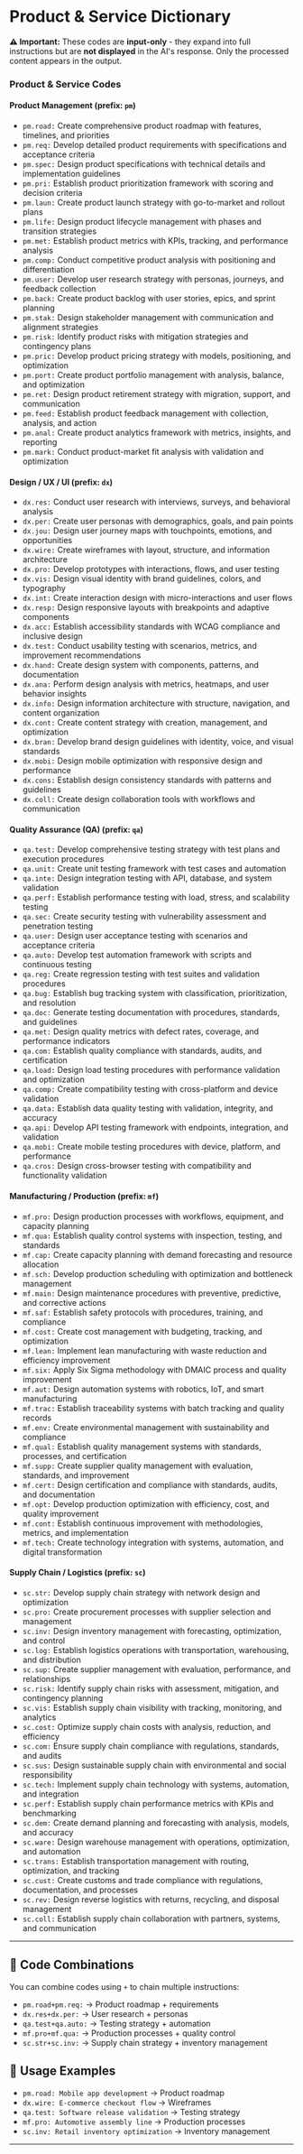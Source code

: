 # Product & Service Dictionary

**⚠️ Important:** These codes are **input-only** - they expand into full instructions but are **not displayed** in the AI's response. Only the processed content appears in the output.

### Product & Service Codes

#### Product Management (prefix: `pm`)

* `pm.road:` Create comprehensive product roadmap with features, timelines, and priorities
* `pm.req:` Develop detailed product requirements with specifications and acceptance criteria
* `pm.spec:` Design product specifications with technical details and implementation guidelines
* `pm.pri:` Establish product prioritization framework with scoring and decision criteria
* `pm.laun:` Create product launch strategy with go-to-market and rollout plans
* `pm.life:` Design product lifecycle management with phases and transition strategies
* `pm.met:` Establish product metrics with KPIs, tracking, and performance analysis
* `pm.comp:` Conduct competitive product analysis with positioning and differentiation
* `pm.user:` Develop user research strategy with personas, journeys, and feedback collection
* `pm.back:` Create product backlog with user stories, epics, and sprint planning
* `pm.stak:` Design stakeholder management with communication and alignment strategies
* `pm.risk:` Identify product risks with mitigation strategies and contingency plans
* `pm.pric:` Develop product pricing strategy with models, positioning, and optimization
* `pm.port:` Create product portfolio management with analysis, balance, and optimization
* `pm.ret:` Design product retirement strategy with migration, support, and communication
* `pm.feed:` Establish product feedback management with collection, analysis, and action
* `pm.anal:` Create product analytics framework with metrics, insights, and reporting
* `pm.mark:` Conduct product-market fit analysis with validation and optimization

#### Design / UX / UI (prefix: `dx`)

* `dx.res:` Conduct user research with interviews, surveys, and behavioral analysis
* `dx.per:` Create user personas with demographics, goals, and pain points
* `dx.jou:` Design user journey maps with touchpoints, emotions, and opportunities
* `dx.wire:` Create wireframes with layout, structure, and information architecture
* `dx.pro:` Develop prototypes with interactions, flows, and user testing
* `dx.vis:` Design visual identity with brand guidelines, colors, and typography
* `dx.int:` Create interaction design with micro-interactions and user flows
* `dx.resp:` Design responsive layouts with breakpoints and adaptive components
* `dx.acc:` Establish accessibility standards with WCAG compliance and inclusive design
* `dx.test:` Conduct usability testing with scenarios, metrics, and improvement recommendations
* `dx.hand:` Create design system with components, patterns, and documentation
* `dx.ana:` Perform design analysis with metrics, heatmaps, and user behavior insights
* `dx.info:` Design information architecture with structure, navigation, and content organization
* `dx.cont:` Create content strategy with creation, management, and optimization
* `dx.bran:` Develop brand design guidelines with identity, voice, and visual standards
* `dx.mobi:` Design mobile optimization with responsive design and performance
* `dx.cons:` Establish design consistency standards with patterns and guidelines
* `dx.coll:` Create design collaboration tools with workflows and communication

#### Quality Assurance (QA) (prefix: `qa`)

* `qa.test:` Develop comprehensive testing strategy with test plans and execution procedures
* `qa.unit:` Create unit testing framework with test cases and automation
* `qa.inte:` Design integration testing with API, database, and system validation
* `qa.perf:` Establish performance testing with load, stress, and scalability testing
* `qa.sec:` Create security testing with vulnerability assessment and penetration testing
* `qa.user:` Design user acceptance testing with scenarios and acceptance criteria
* `qa.auto:` Develop test automation framework with scripts and continuous testing
* `qa.reg:` Create regression testing with test suites and validation procedures
* `qa.bug:` Establish bug tracking system with classification, prioritization, and resolution
* `qa.doc:` Generate testing documentation with procedures, standards, and guidelines
* `qa.met:` Design quality metrics with defect rates, coverage, and performance indicators
* `qa.com:` Establish quality compliance with standards, audits, and certification
* `qa.load:` Design load testing procedures with performance validation and optimization
* `qa.comp:` Create compatibility testing with cross-platform and device validation
* `qa.data:` Establish data quality testing with validation, integrity, and accuracy
* `qa.api:` Develop API testing framework with endpoints, integration, and validation
* `qa.mobi:` Create mobile testing procedures with device, platform, and performance
* `qa.cros:` Design cross-browser testing with compatibility and functionality validation

#### Manufacturing / Production (prefix: `mf`)

* `mf.pro:` Design production processes with workflows, equipment, and capacity planning
* `mf.qua:` Establish quality control systems with inspection, testing, and standards
* `mf.cap:` Create capacity planning with demand forecasting and resource allocation
* `mf.sch:` Develop production scheduling with optimization and bottleneck management
* `mf.main:` Design maintenance procedures with preventive, predictive, and corrective actions
* `mf.saf:` Establish safety protocols with procedures, training, and compliance
* `mf.cost:` Create cost management with budgeting, tracking, and optimization
* `mf.lean:` Implement lean manufacturing with waste reduction and efficiency improvement
* `mf.six:` Apply Six Sigma methodology with DMAIC process and quality improvement
* `mf.aut:` Design automation systems with robotics, IoT, and smart manufacturing
* `mf.trac:` Establish traceability systems with batch tracking and quality records
* `mf.env:` Create environmental management with sustainability and compliance
* `mf.qual:` Establish quality management systems with standards, processes, and certification
* `mf.supp:` Create supplier quality management with evaluation, standards, and improvement
* `mf.cert:` Design certification and compliance with standards, audits, and documentation
* `mf.opt:` Develop production optimization with efficiency, cost, and quality improvement
* `mf.cont:` Establish continuous improvement with methodologies, metrics, and implementation
* `mf.tech:` Create technology integration with systems, automation, and digital transformation

#### Supply Chain / Logistics (prefix: `sc`)

* `sc.str:` Develop supply chain strategy with network design and optimization
* `sc.pro:` Create procurement processes with supplier selection and management
* `sc.inv:` Design inventory management with forecasting, optimization, and control
* `sc.log:` Establish logistics operations with transportation, warehousing, and distribution
* `sc.sup:` Create supplier management with evaluation, performance, and relationships
* `sc.risk:` Identify supply chain risks with assessment, mitigation, and contingency planning
* `sc.vis:` Establish supply chain visibility with tracking, monitoring, and analytics
* `sc.cost:` Optimize supply chain costs with analysis, reduction, and efficiency
* `sc.com:` Ensure supply chain compliance with regulations, standards, and audits
* `sc.sus:` Design sustainable supply chain with environmental and social responsibility
* `sc.tech:` Implement supply chain technology with systems, automation, and integration
* `sc.perf:` Establish supply chain performance metrics with KPIs and benchmarking
* `sc.dem:` Create demand planning and forecasting with analysis, models, and accuracy
* `sc.ware:` Design warehouse management with operations, optimization, and automation
* `sc.trans:` Establish transportation management with routing, optimization, and tracking
* `sc.cust:` Create customs and trade compliance with regulations, documentation, and processes
* `sc.rev:` Design reverse logistics with returns, recycling, and disposal management
* `sc.coll:` Establish supply chain collaboration with partners, systems, and communication

---

## 🔗 **Code Combinations**

You can combine codes using `+` to chain multiple instructions:

* `pm.road+pm.req:` → Product roadmap + requirements
* `dx.res+dx.per:` → User research + personas
* `qa.test+qa.auto:` → Testing strategy + automation
* `mf.pro+mf.qua:` → Production processes + quality control
* `sc.str+sc.inv:` → Supply chain strategy + inventory management

## 📝 **Usage Examples**

* `pm.road: Mobile app development` → Product roadmap
* `dx.wire: E-commerce checkout flow` → Wireframes
* `qa.test: Software release validation` → Testing strategy
* `mf.pro: Automotive assembly line` → Production processes
* `sc.inv: Retail inventory optimization` → Inventory management

---
